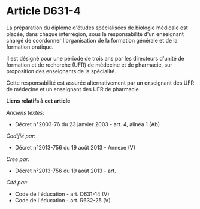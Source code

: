 # Article D631-4

La préparation du diplôme d'études spécialisées de biologie médicale est placée, dans chaque interrégion, sous la
responsabilité d'un enseignant chargé de coordonner l'organisation de la formation générale et de la formation pratique.

Il est désigné pour une période de trois ans par les directeurs d'unité de formation et de recherche (UFR) de médecine et de
pharmacie, sur proposition des enseignants de la spécialité.

Cette responsabilité est assurée alternativement par un enseignant des UFR de médecine et un enseignant des UFR de pharmacie.

**Liens relatifs à cet article**

_Anciens textes_:

  - Décret n°2003-76 du 23 janvier 2003 - art. 4, alinéa 1 (Ab)

_Codifié par_:

  - Décret n°2013-756 du 19 août 2013 -  Annexe (V)

_Créé par_:

  - Décret n°2013-756 du 19 août 2013 - art.

_Cité par_:

  - Code de l'éducation - art. D631-14 (V)
  - Code de l'éducation - art. R632-25 (V)
